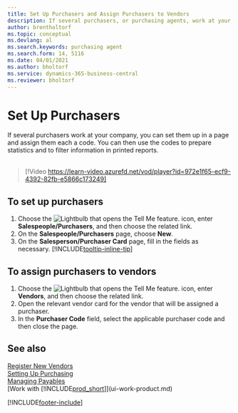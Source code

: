 ```yaml
---
title: Set Up Purchasers and Assign Purchasers to Vendors
description: If several purchasers, or purchasing agents, work at your company, you can organize them for statistical analysis.
author: brentholtorf
ms.topic: conceptual
ms.devlang: al
ms.search.keywords: purchasing agent
ms.search.form: 14, 5116
ms.date: 04/01/2021
ms.author: bholtorf
ms.service: dynamics-365-business-central
ms.reviewer: bholtorf
---
```

# Set Up Purchasers

If several purchasers work at your company, you can set them up in a page and assign them each a code. You can then use the codes to prepare statistics and to filter information in printed reports.<br><br>  

> [!Video https://learn-video.azurefd.net/vod/player?id=972e1f65-ecf9-4392-82fb-e5866c173249]

## To set up purchasers

1. Choose the ![Lightbulb that opens the Tell Me feature.](media/ui-search/search_small.png "Tell me what you want to do") icon, enter **Salespeople/Purchasers**, and then choose the related link.
2. On the **Salespeople/Purchasers** page, choose **New**.
3. On the **Salesperson/Purchaser Card** page, fill in the fields as necessary. [!INCLUDE[tooltip-inline-tip](includes/tooltip-inline-tip_md.md)]

## To assign purchasers to vendors

1. Choose the ![Lightbulb that opens the Tell Me feature.](media/ui-search/search_small.png "Tell me what you want to do") icon, enter **Vendors**, and then choose the related link.
2. Open the relevant vendor card for the vendor that will be assigned a purchaser.
3. In the **Purchaser Code** field, select the applicable purchaser code and then close the page.

## See also

[Register New Vendors](purchasing-how-register-new-vendors.md)  
[Setting Up Purchasing](purchasing-setup-purchasing.md)  
[Managing Payables](payables-manage-payables.md)  
[Work with [!INCLUDE[prod_short](includes/prod_short.md)]](ui-work-product.md)

[!INCLUDE[footer-include](includes/footer-banner.md)]

